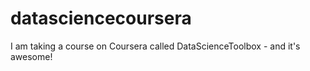datasciencecoursera
===================

I am taking a course on Coursera called DataScienceToolbox - and it's awesome!
